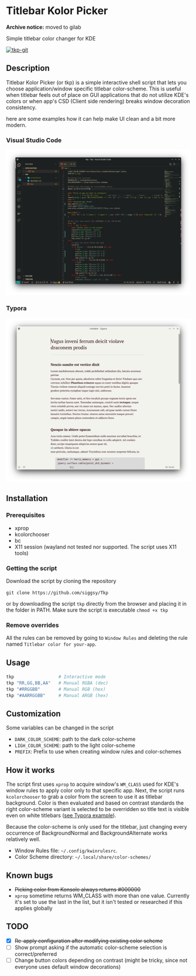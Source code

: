 # Titlebar Kolor Picker

**Archive notice:** moved to gilab

Simple titlebar color changer for KDE

[![tkp-git](https://img.shields.io/aur/version/tkp-git?color=1793d1&label=tkp-git&logo=arch-linux&style=for-the-badge)](https://aur.archlinux.org/packages/tkp-git/)

## Description

Titlebar Kolor Picker (or tkp) is a simple interactive shell script that lets you choose application/window specific titlebar color-scheme. This is useful when titlebar feels out of place on GUI applications that do not utilize KDE's colors or when app's CSD (Client side rendering) breaks window decoration consistency.

here are some examples how it can help make UI clean and a bit more modern.

### Visual Studio Code

![image-20210808124344563](screenshots/vscode.png)

### Typora

![image-20210808154411005](screenshots/typora.png)

## Installation

### Prerequisites

- xprop
- kcolorchooser
- bc
- X11 session (wayland not tested nor supported. The script uses X11 tools)

### Getting the script

Download the script by cloning the repository

```git clone https://github.com/siggsy/Tkp```

or by downloading the script `tkp` directly from the browser and placing it in the folder in PATH. Make sure the script is executable `chmod +x tkp`

### Remove overrides

All the rules can be removed by going to `Window Rules` and deleting the rule named  `Titlebar color for your-app`.

## Usage

```bash
tkp                 # Interactive mode
tkp "RR,GG,BB,AA"   # Manual RGBA (dec)
tkp "#RRGGBB"       # Manual RGB (hex)
tkp "#AARRGGBB"     # Manual ARGB (hex)
```

## Customization

Some variables can be changed in the script

- `DARK_COLOR_SCHEME`: path to the dark color-scheme
- `LIGH_COLOR_SCHEME`: path to the light color-scheme
- `PREFIX`: Prefix to use when creating window rules and color-schemes

## How it works

The script first uses `xprop` to acquire window's `WM_CLASS` used for KDE's window rules to apply color only to that specific app. Next, the script runs `kcolorchooser` to grab a color from the screen to use it as titlebar background. Color is then evaluated and based on contrast standards the right color-scheme variant is selected to be overridden so title text is visible even on white titlebars ([see Typora example](#typora)).

Because the color-scheme is only used for the titlebar, just changing every occurrence of BackgroundNormal and BackgroundAlternate works relatively well.

- Window Rules file: `~/.config/kwinrulesrc`.
- Color Scheme directory: `~/.local/share/color-schemes/`

## Known bugs

- ~~Picking color from Konsole always returns #000000~~
- `xprop` sometime returns WM_CLASS with more than one value. Currently it's set to use the last in the list, but it isn't tested or researched if this applies globally

## TODO

- [x] ~~Re-apply configuration after modifying  existing color scheme~~
- [ ] Show prompt asking if the automatic color-scheme selection is correct/preferred
- [ ] Change button colors depending on contrast (might be tricky, since not everyone uses default window decorations)
